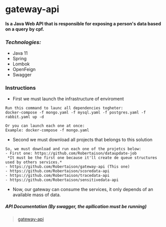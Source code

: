 # gateway-api

#### Is a Java Web API that is responsible for exposing a person's data based on a query by cpf.

### *Technologies:*

- Java 11
- Spring
- Lombok
- OpenFeign
- Swagger

### Instructions
- First we must launch the infrastructure of enviroment
```
Run this command to launc all dependencies togheter:
docker-compose -f mongo.yaml -f mysql.yaml -f postgres.yaml -f rabbit.yaml up -d

Or you can launch each one at once:
Example: docker-compose -f mongo.yaml
```

- Second we must download all projects that belongs to this solution
```
So, we must download and run each one of the projetcs below:
- First one: https://github.com/Robertaison/dataupdate-job
 *It must be the first one because it'll create de queue structures used by others services.*
- https://github.com/Robertaison/gateway-api (This one)
- https://github.com/Robertaison/scoredata-api
- https://github.com/Robertaison/tracedata-api
- https://github.com/Robertaison/sensitivedata-api
```
- Now, our gateway can consume the services, it only depends of an available mass of data.

##### API Documentation *(By swagger, the apllication must be running)*
> [gateway-api](https://localhost:8084/swagger-ui.html)


